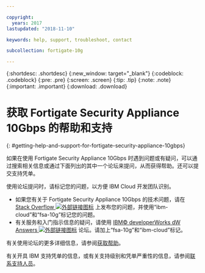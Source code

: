 ```yaml
---

copyright:
  years: 2017
lastupdated: "2018-11-10"

keywords: help, support, troubleshoot, contact

subcollection: fortigate-10g

---
```


{:shortdesc: .shortdesc}
{:new_window: target="_blank"}
{:codeblock: .codeblock}
{:pre: .pre}
{:screen: .screen}
{:tip: .tip}
{:note: .note}
{:important: .important}
{:download: .download}

# 获取 Fortigate Security Appliance 10Gbps 的帮助和支持
{: #getting-help-and-support-for-fortigate-security-appliance-10gbps}

如果在使用 Fortigate Security Appliance 10Gbps 时遇到问题或有疑问，可以通过搜索相关信息或通过下面列出的其中一个论坛来提问，从而获得帮助。还可以提交支持凭单。

使用论坛提问时，请标记您的问题，以方便 IBM Cloud 开发团队识别。

* 如果您有关于 Fortigate Security Appliance 10Gbps 的技术问题，请在 [Stack Overflow ![外部链接图标](../../icons/launch-glyph.svg "外部链接图标")](https://stackoverflow.com/search?q=fsa-10g+ibm-cloud) 上发布您的问题，并使用“ibm-cloud”和“fsa-10g”标记您的问题。
* 有关服务和入门指示信息的疑问，请使用 [IBM© developerWorks dW Answers ![外部链接图标](../../icons/launch-glyph.svg "外部链接图标")](https://developer.ibm.com/answers/topics/fsa-10g.html?smartspace=ibm-cloud) 论坛。请加上“fsa-10g”和“ibm-cloud”标记。

有关使用论坛的更多详细信息，请参阅[获取帮助](https://{DomainName}/docs/get-support?topic=get-support-using-avatar)。

有关开具 IBM 支持凭单的信息，或有关支持级别和凭单严重性的信息，请参阅[联系支持人员](/docs/get-support?topic=get-support-contacting-bluemix-support-dedicated-local)。
